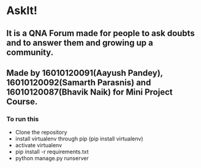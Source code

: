 # AskIt! 
## It is a QNA Forum made for people to ask doubts and to answer them and growing up a community. 

## Made by 16010120091(Aayush Pandey), 16010120092(Samarth Parasnis) and 16010120087(Bhavik Naik) for Mini Project Course.
### To run this    

* Clone the repository
* install virtualenv through pip (pip install virtualenv)
* activate virtualenv
* pip install -r requirements.txt
* python manage.py runserver